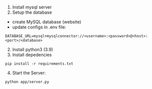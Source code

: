 1. Install mysql server 
2. Setup the database
- create MySQL database (website)
- update configs in .env file:
```
DATABASE_URL=mysql+mysqlconnector://<username>:<password>@<host>:<port>/<database>
```

2. Install python3 (3.9)
3. Install depedencies
```
pip install -r requirements.txt
```

4. Start the Server:
```
python app/server.py
```
